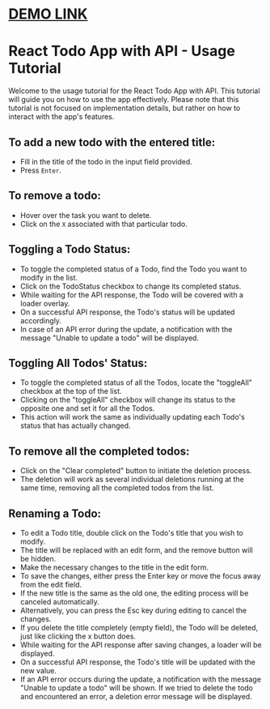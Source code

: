 # [DEMO LINK](https://panch1811.github.io/react_taskmanager/)

# React Todo App with API - Usage Tutorial

Welcome to the usage tutorial for the React Todo App with API. This tutorial will guide you on how to use the app effectively. Please note that this tutorial is not focused on implementation details, but rather on how to interact with the app's features.

## To add a new todo with the entered title:

- Fill in the title of the todo in the input field provided.
- Press `Enter`.

## To remove a todo:

- Hover over the task you want to delete.
- Click on the `X` associated with that particular todo.

## Toggling a Todo Status:

- To toggle the completed status of a Todo, find the Todo you want to modify in the list.
- Click on the TodoStatus checkbox to change its completed status.
- While waiting for the API response, the Todo will be covered with a loader overlay.
- On a successful API response, the Todo's status will be updated accordingly.
- In case of an API error during the update, a notification with the message "Unable to update a todo" will be displayed.
## Toggling All Todos' Status:

- To toggle the completed status of all the Todos, locate the "toggleAll" checkbox at the top of the list.
- Clicking on the "toggleAll" checkbox will change its status to the opposite one and set it for all the Todos.
- This action will work the same as individually updating each Todo's status that has actually changed.

## To remove all the completed todos:

- Click on the "Clear completed" button to initiate the deletion process.
- The deletion will work as several individual deletions running at the same time, removing all the completed todos from the list.
## Renaming a Todo:

- To edit a Todo title, double click on the Todo's title that you wish to modify.
- The title will be replaced with an edit form, and the remove button will be hidden.
- Make the necessary changes to the title in the edit form.
- To save the changes, either press the Enter key or move the focus away from the edit field.
- If the new title is the same as the old one, the editing process will be canceled automatically.
- Alternatively, you can press the Esc key during editing to cancel the changes.
- If you delete the title completely (empty field), the Todo will be deleted, just like clicking the x button does.
- While waiting for the API response after saving changes, a loader will be displayed.
- On a successful API response, the Todo's title will be updated with the new value.
- If an API error occurs during the update, a notification with the message "Unable to update a todo" will be shown. If we tried to delete the todo and encountered an error, a deletion error message will be displayed.
